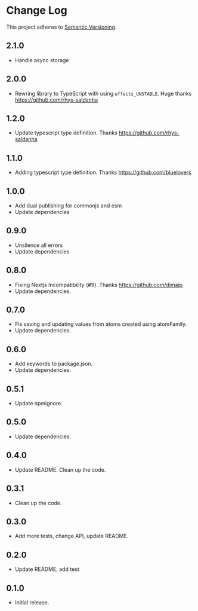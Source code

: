 # Change Log

This project adheres to [Semantic Versioning](http://semver.org/).

## 2.1.0

- Handle async storage

## 2.0.0

- Rewring library to TypeScript with using `effects_UNSTABLE`. Huge thanks
  https://github.com/rhys-saldanha

## 1.2.0

- Update typescript type definition. Thanks https://github.com/rhys-saldanha

## 1.1.0

- Adding typescript type definition. Thanks https://github.com/bluelovers

## 1.0.0

- Add dual publishing for commonjs and esm
- Update dependencies

## 0.9.0

- Unsilence all errors
- Update dependencies

## 0.8.0

- Fixing Nextjs Incompatibility (#9). Thanks https://github.com/dimaip
- Update dependencies.

## 0.7.0

- Fix saving and updating values from atoms created using atomFamily.
- Update dependencies.

## 0.6.0

- Add keywords to package.json.
- Update dependencies.

## 0.5.1

- Update npmignore.

## 0.5.0

- Update dependencies.

## 0.4.0

- Update README. Clean up the code.

## 0.3.1

- Clean up the code.

## 0.3.0

- Add more tests, change API, update README.

## 0.2.0

- Update README, add test

## 0.1.0

- Initial release.
